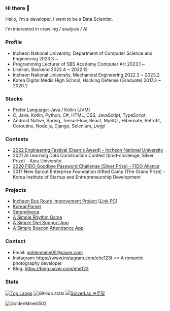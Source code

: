 ### Hi there 👋

Hello, I'm a developer. I want to be a Data Scientist.

I'm interested in crawling / analysis / AI.

### Profile
  -  Incheon National University, Department of Computer Science and Engineering 2023.3 ~
  -  Programming Lecturer of SBS Academy Computer Art 2023.1 ~ 
  -  Likelion, Backend 2022.4 ~ 2022.12
  -  Incheon National University, Mechanical Engineering 2022.3 ~ 2023.2
  -  Korea Digital Media High School, Hacking Defense (Graduate) 2017.3 ~ 2020.2

### Stacks
  -  Prefer Language: Java / Kotlin (JVM)
  -  C, Java, Kotlin, Python, C#, HTML, CSS, JavaScript, TypeScript
  -  Android Native, Spring, TensorFlow, React, MySQL, Hibernate, Retrofit, Coroutine, Node.js, Django, Selenium, Lwjgl

### Contests
  - <a href="https://github.com/INU-Metaverse">2022 Engineering Festival (Dean's Award) - Incheon National University</a>
  - 2021 AI Learning Data Construction Contest (bmd-challenge, Silver Prize) - Ajou University
  - <a href="https://github.com/owjs3901/ProtectHome">2020 FIDO Goodbye Password Challenge (Silver Prize) - FIDO Aliance</a>
  - 2017 New Sprout Enterprise Foundation Gifted Camp (The Grand Prize) - Korea Institute of Startup and Entrepreneurship Development

### Projects
  - <a href="https://github.com/GoldenMine0502/bus_improvement_backend">Incheon Bus Route Improvement Project</a> [<a href="http://web.goldenmine.kr:3000/">Link PC</a>]
  - <a href="https://github.com/GoldenMine0502/KoreanParser5">KoreanParser</a>
  - <a href="https://github.com/GoldenMine0502/Serendivoca">Serendivoca</a>
  - <a href="https://github.com/GoldenMine0502/RhythmGameJava">A Simple Rhythm Game</a>
  - <a href="https://github.com/GoldenMine0502/DietSupport">A Simple Diet Support App</a>
  - <a href="https://github.com/GoldenMine0502/BeaconServer">A Simple Beacon Attendance App</a>

### Contact
  - Email: goldenmine05@naver.com
  - Instagram: https://www.instagram.com/ehe123t << A romantic photography developer
  - Blog: https://blog.naver.com/ehe123

### Stats

[![Top Langs](https://github-readme-stats.vercel.app/api/top-langs/?username=GoldenMine0502&layout=compact)](https://github.com/anuraghazra/github-readme-stats)
![GitHub stats](https://github-readme-stats.vercel.app/api?username=GoldenMine0502&count_private=true&show_icons=true)
[![Solved.ac
프로필](http://mazassumnida.wtf/api/generate_badge?boj=ehe123)](https://solved.ac/ehe123)
<p align="left"> <img src="https://komarev.com/ghpvc/?username=GoldenMine0502&label=Profile%20views&color=0e75b6&style=flat" alt="GoldenMine0502" /></p>

<!--
**GoldenMine0502/GoldenMine0502** is a ✨ _special_ ✨ repository because its `README.md` (this file) appears on your GitHub profile.

Here are some ideas to get you started:

- 🔭 I’m currently working on ...
- 🌱 I’m currently learning ...
- 👯 I’m looking to collaborate on ...
- 🤔 I’m looking for help with ...
- 💬 Ask me about ...
- 📫 How to reach me: ...
- 😄 Pronouns: ...
- ⚡ Fun fact: ...
-->
